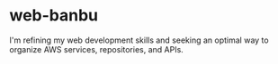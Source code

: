 # web-banbu
I'm refining my web development skills and seeking an optimal way to organize AWS services, repositories, and APIs.
